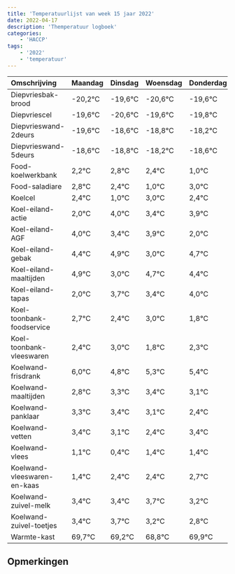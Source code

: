 ```yaml
---
title: 'Temperatuurlijst van week 15 jaar 2022'
date: 2022-04-17
description: 'Themperatuur logboek'
categories:
    - 'HACCP'
tags:
    - '2022'
    - 'temperatuur'
---
```

|Omschrijving|Maandag|Dinsdag|Woensdag|Donderdag|Vrijdag|Zaterdag|Zondag|
|:---|:---|:---|:---|:---|:---|:---|:---|
|Diepvriesbak-brood|-20,2°C|-19,6°C|-20,6°C|-19,6°C|-19,8°C|-19,2°C|-19,6°C|
|Diepvriescel|-19,6°C|-20,6°C|-19,6°C|-19,8°C|-19,2°C|-19,6°C|-21,0°C|
|Diepvrieswand-2deurs|-19,6°C|-18,6°C|-18,8°C|-18,2°C|-18,6°C|-20,0°C|-18,0°C|
|Diepvrieswand-5deurs|-18,6°C|-18,8°C|-18,2°C|-18,6°C|-20,0°C|-18,0°C|-18,6°C|
|Food-koelwerkbank|2,2°C|2,8°C|2,4°C|1,0°C|3,0°C|2,4°C|2,9°C|
|Food-saladiare|2,8°C|2,4°C|1,0°C|3,0°C|2,4°C|2,9°C|1,0°C|
|Koelcel|2,4°C|1,0°C|3,0°C|2,4°C|2,9°C|1,0°C|2,7°C|
|Koel-eiland-actie|2,0°C|4,0°C|3,4°C|3,9°C|2,0°C|3,7°C|3,4°C|
|Koel-eiland-AGF|4,0°C|3,4°C|3,9°C|2,0°C|3,7°C|3,4°C|4,0°C|
|Koel-eiland-gebak|4,4°C|4,9°C|3,0°C|4,7°C|4,4°C|5,0°C|3,8°C|
|Koel-eiland-maaltijden|4,9°C|3,0°C|4,7°C|4,4°C|5,0°C|3,8°C|4,3°C|
|Koel-eiland-tapas|2,0°C|3,7°C|3,4°C|4,0°C|2,8°C|3,3°C|3,4°C|
|Koel-toonbank-foodservice|2,7°C|2,4°C|3,0°C|1,8°C|2,3°C|2,4°C|2,1°C|
|Koel-toonbank-vleeswaren|2,4°C|3,0°C|1,8°C|2,3°C|2,4°C|2,1°C|1,4°C|
|Koelwand-frisdrank|6,0°C|4,8°C|5,3°C|5,4°C|5,1°C|4,4°C|5,4°C|
|Koelwand-maaltijden|2,8°C|3,3°C|3,4°C|3,1°C|2,4°C|3,4°C|3,4°C|
|Koelwand-panklaar|3,3°C|3,4°C|3,1°C|2,4°C|3,4°C|3,4°C|3,7°C|
|Koelwand-vetten|3,4°C|3,1°C|2,4°C|3,4°C|3,4°C|3,7°C|3,2°C|
|Koelwand-vlees|1,1°C|0,4°C|1,4°C|1,4°C|1,7°C|1,2°C|0,8°C|
|Koelwand-vleeswaren-en-kaas|1,4°C|2,4°C|2,4°C|2,7°C|2,2°C|1,8°C|2,9°C|
|Koelwand-zuivel-melk|3,4°C|3,4°C|3,7°C|3,2°C|2,8°C|3,9°C|2,7°C|
|Koelwand-zuivel-toetjes|3,4°C|3,7°C|3,2°C|2,8°C|3,9°C|2,7°C|3,4°C|
|Warmte-kast|69,7°C|69,2°C|68,8°C|69,9°C|68,7°C|69,4°C|69,9°C|

## Opmerkingen


